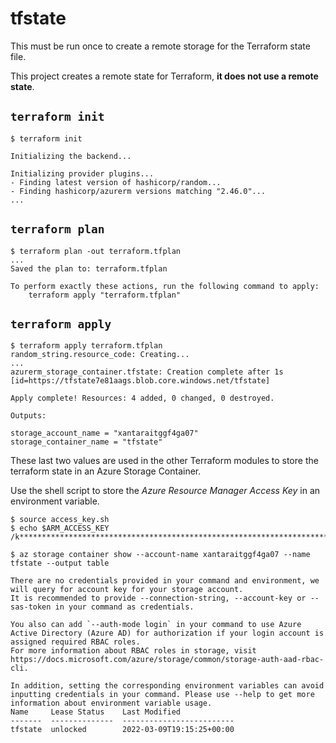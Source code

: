 # tfstate

This must be run once to create a remote storage for the Terraform state file.

This project creates a remote state for Terraform, **it does not use a remote state**.

## `terraform init`

```console
$ terraform init

Initializing the backend...

Initializing provider plugins...
- Finding latest version of hashicorp/random...
- Finding hashicorp/azurerm versions matching "2.46.0"...
...
```

## `terraform plan`

```console
$ terraform plan -out terraform.tfplan
...
Saved the plan to: terraform.tfplan

To perform exactly these actions, run the following command to apply:
    terraform apply "terraform.tfplan"
```

## `terraform apply`

```console
$ terraform apply terraform.tfplan
random_string.resource_code: Creating...
...
azurerm_storage_container.tfstate: Creation complete after 1s [id=https://tfstate7e81aags.blob.core.windows.net/tfstate]

Apply complete! Resources: 4 added, 0 changed, 0 destroyed.

Outputs:

storage_account_name = "xantaraitggf4ga07"
storage_container_name = "tfstate"
```

These last two values are used in the other Terraform modules to store the terraform state in an Azure Storage Container.

Use the shell script to store the *Azure Resource Manager Access Key* in an environment variable.

```console
$ source access_key.sh
$ echo $ARM_ACCESS_KEY
/k**********************************************************************************Gw==
```

```console
$ az storage container show --account-name xantaraitggf4ga07 --name tfstate --output table

There are no credentials provided in your command and environment, we will query for account key for your storage account.
It is recommended to provide --connection-string, --account-key or --sas-token in your command as credentials.

You also can add `--auth-mode login` in your command to use Azure Active Directory (Azure AD) for authorization if your login account is assigned required RBAC roles.
For more information about RBAC roles in storage, visit https://docs.microsoft.com/azure/storage/common/storage-auth-aad-rbac-cli.

In addition, setting the corresponding environment variables can avoid inputting credentials in your command. Please use --help to get more information about environment variable usage.
Name     Lease Status    Last Modified
-------  --------------  -------------------------
tfstate  unlocked        2022-03-09T19:15:25+00:00
```
